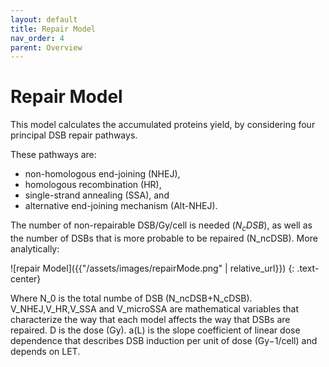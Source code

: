 ```yaml
---
layout: default
title: Repair Model
nav_order: 4
parent: Overview
---
```

# Repair Model

This model calculates the accumulated proteins yield, by considering four principal DSB repair pathways. 

These pathways are: 
- non-homologous end-joining (NHEJ),
- homologous recombination (HR), 
- single-strand annealing (SSA), and 
- alternative end-joining mechanism (Alt-NHEJ). 

The number of non-repairable DSB/Gy/cell is needed ($N_cDSB$), as well as the number of DSBs that is more probable to be repaired (N_ncDSB). More analytically:

![repair Model]({{"/assets/images/repairMode.png" | relative_url}})
{: .text-center}


Where N_0 is the total numbe of DSB (N_ncDSB+N_cDSB). V_NHEJ,V_HR,V_SSA  and V_microSSA are mathematical variables that characterize the way that each model affects the way that DSBs are repaired. D is the dose (Gy). a(L) is the slope coefficient of linear dose dependence that describes DSB induction per unit of dose (Gy−1/cell) and depends on LET. 
